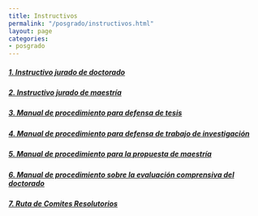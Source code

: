 ```yaml
---
title: Instructivos
permalink: "/posgrado/instructivos.html"
layout: page
categories:
- posgrado
---
```


##### [1. Instructivo jurado de doctorado](https://drive.google.com/file/d/0B6uM1aBlvxWrQVVORk5MakQ4X2R3WDlFWFRCa0k3bzA4U19V/view)
##### [2. Instructivo jurado de maestría](https://drive.google.com/file/d/0B6uM1aBlvxWrRWJINnRxVVBaenZoUGU0dmx3Y29BczRKTDE0/view)
##### [3. Manual de procedimiento para defensa de tesis](https://drive.google.com/file/d/0B6uM1aBlvxWranIyNGNiaXNuakpxVXNiWDZmZzVfVkJXNi0w/view)
##### [4. Manual de procedimiento para defensa de trabajo de investigación](https://drive.google.com/file/d/0B6uM1aBlvxWrSFROaDRMdERHSERNZEF4dVpyaXNUSEI2Nmo4/view)
##### [5. Manual de procedimiento para la propuesta de maestría](https://drive.google.com/file/d/0B6uM1aBlvxWrVmE4ZW1ZT3NPd3pKYmVNYkM0bWhySnZaSFRJ/view)
##### [6. Manual de procedimiento sobre la evaluación comprensiva del doctorado](https://drive.google.com/file/d/0B6uM1aBlvxWrZzAtbU0zcTFlZXp0TThkUGRIZHBnSFhwSy0w/view)
##### [7. Ruta de Comites Resolutorios](https://drive.google.com/file/d/1wm3aqxxsK0E3Ya7UTlYkSxrSf0gQ8UA3/view?usp=sharing)
